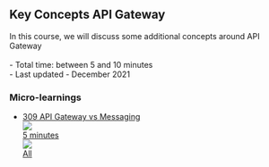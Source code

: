<div class="ez-academy">
	<div class="ez-academy__body">
		<main class="master">
	<h2 class="title">Key Concepts API Gateway</h2>
    <p>
        In this course, we will discuss some additional concepts around API Gateway
        </br></br>
        - Total time: between 5 and 10 minutes
        </br>
        - Last updated - December 2021
    </p>
    <h3 class="title">Micro-learnings</h3>
    <ul class="strip-container">
        <li class="strip">
            <a href="../../docs/microlearning/advanced-keyconcepts-apigateway-message-vs-apigateway" class="strip__link">
            <label for="" class="strip__label">
                <span>309</span>
                API Gateway vs Messaging
            </label>
            <div class="strip__attribute">
                <img class="strip__attribute-icon strip__attribute-icon--duration" src="../../img/microlearning/academy_index/icon-duration32.svg"/>
                <div class="strip__attribute-label">5 minutes</div>
            </div>
            <div class="strip__attribute">
                <img class="strip__attribute-icon strip__attribute-icon--roles" src="../../img/microlearning/academy_index/icon-roles32.svg"/>
                <div class="strip__attribute-label">All</div>
            </div>
			</a>
        </li>
    </main>
    </div>
</div>